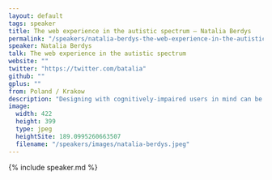 ```yaml
---
layout: default
tags: speaker
title: The web experience in the autistic spectrum – Natalia Berdys
permalink: "/speakers/natalia-berdys-the-web-experience-in-the-autistic-spectrum.html"
speaker: Natalia Berdys
talk: The web experience in the autistic spectrum
website: ""
twitter: "https://twitter.com/batalia"
github: ""
gplus: ""
from: Poland / Krakow
description: "Designing with cognitively-impaired users in mind can be very illuminative, leading to a broader understanding of the role of UX/UI design in general. The perceptual issues involved for users with Asperger syndrome and high-functioning autism in fact pave the way for current web trends - their web experience can be the most sensitive test of good design."
image:
  width: 422
  height: 399
  type: jpeg
  heightSite: 189.0995260663507
  filename: "/speakers/images/natalia-berdys.jpeg"
---
```


{% include speaker.md %}

